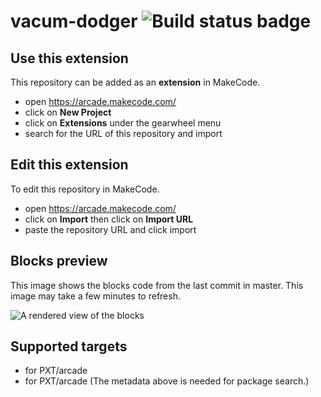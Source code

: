 # vacum-dodger ![Build status badge](https://github.com/hack-scout/vacum-dodger/workflows/MakeCode/badge.svg)



## Use this extension

This repository can be added as an **extension** in MakeCode.

* open https://arcade.makecode.com/
* click on **New Project**
* click on **Extensions** under the gearwheel menu
* search for the URL of this repository and import

## Edit this extension

To edit this repository in MakeCode.

* open https://arcade.makecode.com/
* click on **Import** then click on **Import URL**
* paste the repository URL and click import

## Blocks preview

This image shows the blocks code from the last commit in master.
This image may take a few minutes to refresh.

![A rendered view of the blocks](https://github.com/hack-scout/vacum-dodger/raw/master/.makecode/blocks.png)

## Supported targets

* for PXT/arcade
* for PXT/arcade
(The metadata above is needed for package search.)

